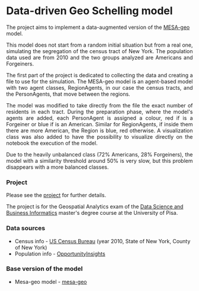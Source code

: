 # Data-driven Geo Schelling model

The project aims to implement a data-augmented version of the [MESA-geo](https://mesa-geo.readthedocs.io/en/latest/tutorials/intro_tutorial.html) model.

<p align="justify">This model does not start from a random initial situation but from a real one, simulating the segregation of the census tract of New York. 
The population data used are from 2010 and the two groups analyzed are Americans and Forgeiners.</p>

<p align="justify">The first part of the project is dedicated to collecting the data and creating a file to use for the simulation.  
The MESA-geo model is an agent-based model with two agent classes, RegionAgents, in our case the census tracts, and the PersonAgents, that move between the regions.</p> 

<p align="justify">The model was modified to take directly from the file the exact number of residents in each tract. During the preparation phase, where the model's agents are added, each PersonAgent is assigned a colour, red if is a Forgeiner or blue if is an American. Similar for RegionAgents, if inside them there are more American, the Region is blue, red otherwise. A visualization class was also added to have the possibility to visualize directly on the notebook the execution of the model.</p>

<p align="justify">Due to the heavily unbalanced class (72% Americans, 28% Forgeiners), the model with a similarity threshold around 50% is very slow, but this problem disappears with a more balanced classes.</p>

### Project 
Please see the [project](https://github.com/The-Saba/Geo-Schelling-model/blob/main/Data-driven%20Geo%20Schelling%20model.ipynb) for further details.

The project is for the Geospatial Analytics exam of the [Data Science and Business Informatics](https://didattica.di.unipi.it/en/master-programme-in-data-science-and-business-informatics/) master's degree course at the University of Pisa.

### Data sources
* Census info - [US Census Bureau](https://www.census.gov/cgi-bin/geo/shapefiles/index.php?year=2010&layergroup=Census+Tracts) (year 2010, State of New York, County of New York)
* Population info - [OpportunityInsights](https://opportunityinsights.org/wp-content/uploads/2018/10/tract_covariates.csv "Direct download")

### Base version of the model
* Mesa-geo model - [mesa-geo](https://github.com/projectmesa/mesa-geo/tree/main/examples/geo_schelling_points)
